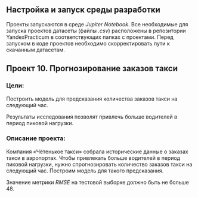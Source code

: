 ## Настройка и запуск среды разработки
Проекты запускаются в среде _Jupiter Notebook_. Все необходимые для запуска проектов датасеты (файлы _.csv_) расположены в репозитории YandexPracticum в соответствующих папках с проектами. Перед запуском в коде проектов необходимо скорректировать пути к скачанным датасетам.

## Проект 10. Прогнозирование заказов такси

### __Цели:__

Построить модель для предсказания количества заказов такси на следующий час.

Результаты исследования позволят привлечь больше водителей в период пиковой нагрузки.

### __Описание проекта:__

Компания «Чётенькое такси» собрала исторические данные о заказах такси в аэропортах. Чтобы привлекать больше водителей в период пиковой нагрузки, нужно спрогнозировать количество заказов такси на следующий час. Построим модель для такого предсказания.

Значение метрики *RMSE* на тестовой выборке должно быть не больше 48.
